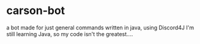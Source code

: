 # carson-bot
a bot made for just general commands
written in java, using Discord4J
I'm still learning Java, so my code isn't the greatest.... 
